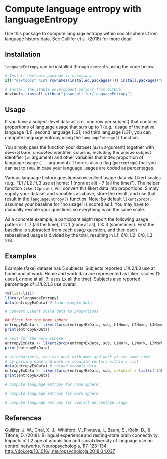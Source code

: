 Compute language entropy with languageEntropy
===============

Use this package to compute language entropy within social spheres from language history data. See Gullifer et al. (2018) for more detail.

Installation
------------

`languageEntropy` can be installed through `devtools` using the code below.

```r
# Install devtools package if necessary
if(!"devtools" %in% rownames(installed.packages())) install.packages("devtools")

# Install the stable development verions from GitHub
devtools::install_github("jasongullifer/languageEntropy")
```

Usage
-----

If you have a subject-level dataset (i.e., one row per subject) that contains proportions of language usage that sum up to 1 (e.g., usage of the native language [L1], second language [L2], and third language [L3]), you can compute language entropy using the `languageEntropy()` function. 

You simply pass the function your dataset (`data` argument) together with several bare, unquoted identifier columns, including the unique subject identifier (`id` argument) and other variables that index proportion of language usage (`...` argument). There is also a flag (`percentage`) that you can set to `TRUE` in case your language usages are coded as percentages.

Various language history questionnaires collect usage data via Likert scales (e.g., "L1 / L2 / L3 use at home: 1 (none at all) - 7 (all the time)"). The helper function `likert2prop()`, will convert this likert data into proportions. Simply supply your dataset and variables as above, store the result, and use that result in the `languageEntropy()` function. Note: by default `likert2prop()` assumes your baseline for "no usage" is scored as 1. You may have to manually rescale your questions so everything is on the same scale. 

As a concrete example, a participant might report the following usage pattern: L1: 7 (all the time), L2: 1 (none at all), L3: 3 (sometimes). First the baseline is subtracted from each usage question, and then each rebaselined usage is divided by the total, resulting in L1: 6/8, L2: 0/8, L3: 2/8.  



Examples
--------
Example (fake) dataset has 5 subjects. Subjects reported L1/L2/L3 use at home and at work. Home and work data are represented as Likert scales (1: uses Lx none at all; 7: uses Lx all the time). Subjects also reported percentage of L1/L2/L3 use overall. 

```r
rm(list=ls())
library(languageEntropy)
data(entropyExData) # load example data

# convert Likert scale data to proportions

## first for the home sphere
entropyExData <- likert2prop(entropyExData, sub, L1Home, L2Home, L3Home)
print(entropyExData)

# next for the work sphere
entropyExData <- likert2prop(entropyExData, sub, L1Work, L2Work, L3Work)
print(entropyExData)

# alternatively, you can deal with home and work at the same time
# by passing home and work as separate vectors within a list
data(entropyExData) # reload example data
entropyExData <- likert2prop(entropyExData, sub, colsList = list(c("L1Home", "L2Home", "L3Home"), c("L1Work", "L2Work", "L3Work")))
print(entropyExData)

# compute language entropy for home sphere

# compute language entropy for work sphere

# compute language entropy for overall percentage usage

```


References
----------
Gullifer, J. W., Chai, X. J., Whitford, V., Pivneva, I., Baum, S., Klein, D., & Titone, D. (2018). Bilingual experience and resting-state brain connectivity: Impacts of L2 age of acquisition and social diversity of language use on control networks. Neuropsychologia, 117, 123–134. http://doi.org/10.1016/j.neuropsychologia.2018.04.037

